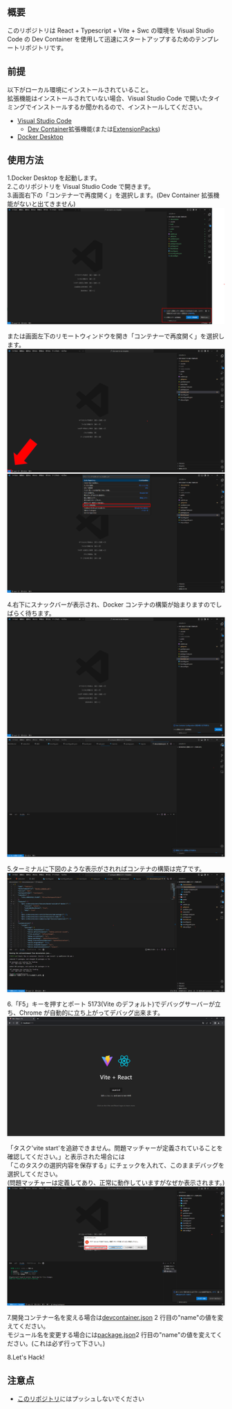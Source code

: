## 概要

このリポジトリは React + Typescript + Vite + Swc の環境を Visual Studio Code の Dev Container を使用して迅速にスタートアップするためのテンプレートリポジトリです。

## 前提

以下がローカル環境にインストールされていること。  
拡張機能はインストールされていない場合、Visual Studio Code で開いたタイミングでインストールするか聞かれるので、インストールしてください。

- [Visual Studio Code](https://azure.microsoft.com/ja-jp/products/visual-studio-code)
  - [Dev Container](https://marketplace.visualstudio.com/items?itemName=ms-vscode-remote.remote-containers)拡張機能(または[ExtensionPacks](https://marketplace.visualstudio.com/items?itemName=ms-vscode-remote.vscode-remote-extensionpack))
- [Docker Desktop](https://www.docker.com/products/docker-desktop/)

## 使用方法

1.Docker Desktop を起動します。  
2.このリポジトリを Visual Studio Code で開きます。  
3.画面右下の「コンテナーで再度開く」を選択します。(Dev Container 拡張機能がないと出てきません)  
![image1](https://github.com/IES-ishikawa/assets/blob/main/tmp-vite-react-ts-swc/image1.png)

または画面左下のリモートウィンドウを開き「コンテナーで再度開く」を選択します。  
![image2](https://github.com/IES-ishikawa/assets/blob/main/tmp-vite-react-ts-swc/image2.png)  
![image3](https://github.com/IES-ishikawa/assets/blob/main/tmp-vite-react-ts-swc/image3.png)

4.右下にスナックバーが表示され、Docker コンテナの構築が始まりますのでしばらく待ちます。  
![image4](https://github.com/IES-ishikawa/assets/blob/main/tmp-vite-react-ts-swc/image4.png)  
![image5](https://github.com/IES-ishikawa/assets/blob/main/tmp-vite-react-ts-swc/image5.png)

5.ターミナルに下図のような表示がされればコンテナの構築は完了です。  
![image6](https://github.com/IES-ishikawa/assets/blob/main/tmp-vite-react-ts-swc/image6.png)

6.「F5」キーを押すとポート 5173(Vite のデフォルト)でデバッグサーバーが立ち、Chrome が自動的に立ち上がってデバッグ出来ます。  
![image7](https://github.com/IES-ishikawa/assets/blob/main/tmp-vite-react-ts-swc/image7.png)

「タスク'vite start'を追跡できません。問題マッチャーが定義されていることを確認してください。」と表示された場合には  
「このタスクの選択内容を保存する」にチェックを入れて、このままデバッグを選択してください。  
(問題マッチャーは定義してあり、正常に動作していますがなぜか表示されます。)  
![image8](https://github.com/IES-ishikawa/assets/blob/main/tmp-vite-react-ts-swc/image8.png)

7.開発コンテナー名を変える場合は[devcontainer.json](.devcontainer/devcontainer.json) 2 行目の"name"の値を変えてください。  
モジュール名を変更する場合には[package.json](package.json)2 行目の"name"の値を変えてください。(これは必ず行って下さい。)

8.Let's Hack!

## 注意点

- [このリポジトリ](https://github.com/IES-ishikawa/tmp-vite-react-ts-swc.git)にはプッシュしないでください
